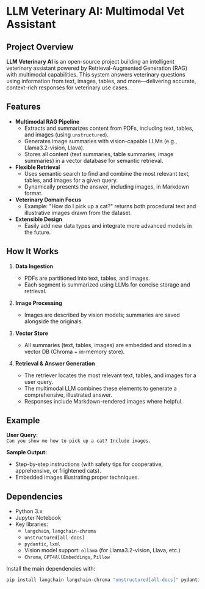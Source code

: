 # LLM Veterinary AI: Multimodal Vet Assistant

## Project Overview

**LLM Veterinary AI** is an open-source project building an intelligent veterinary assistant powered by Retrieval-Augmented Generation (RAG) with multimodal capabilities. This system answers veterinary questions using information from text, images, tables, and more—delivering accurate, context-rich responses for veterinary use cases.

## Features

- **Multimodal RAG Pipeline**
  - Extracts and summarizes content from PDFs, including text, tables, and images (using `unstructured`).
  - Generates image summaries with vision-capable LLMs (e.g., Llama3.2-vision, Llava).
  - Stores all content (text summaries, table summaries, image summaries) in a vector database for semantic retrieval.
- **Flexible Retrieval**
  - Uses semantic search to find and combine the most relevant text, tables, and images for a given query.
  - Dynamically presents the answer, including images, in Markdown format.
- **Veterinary Domain Focus**
  - Example: "How do I pick up a cat?" returns both procedural text and illustrative images drawn from the dataset.
- **Extensible Design**
  - Easily add new data types and integrate more advanced models in the future.

## How It Works

1. **Data Ingestion**
    - PDFs are partitioned into text, tables, and images.
    - Each segment is summarized using LLMs for concise storage and retrieval.

2. **Image Processing**
    - Images are described by vision models; summaries are saved alongside the originals.

3. **Vector Store**
    - All summaries (text, tables, images) are embedded and stored in a vector DB (Chroma + in-memory store).

4. **Retrieval & Answer Generation**
    - The retriever locates the most relevant text, tables, and images for a user query.
    - The multimodal LLM combines these elements to generate a comprehensive, illustrated answer.
    - Responses include Markdown-rendered images where helpful.

## Example

**User Query:**  
`Can you show me how to pick up a cat? Include images.`

**Sample Output:**  
- Step-by-step instructions (with safety tips for cooperative, apprehensive, or frightened cats).
- Embedded images illustrating proper techniques.

## Dependencies

- Python 3.x
- Jupyter Notebook
- Key libraries:
  - `langchain`, `langchain-chroma`
  - `unstructured[all-docs]`
  - `pydantic`, `lxml`
  - Vision model support: `ollama` (for Llama3.2-vision, Llava, etc.)
  - `Chroma`, `GPT4AllEmbeddings`, `Pillow`

Install the main dependencies with:

```bash
pip install langchain langchain-chroma "unstructured[all-docs]" pydantic lxml
